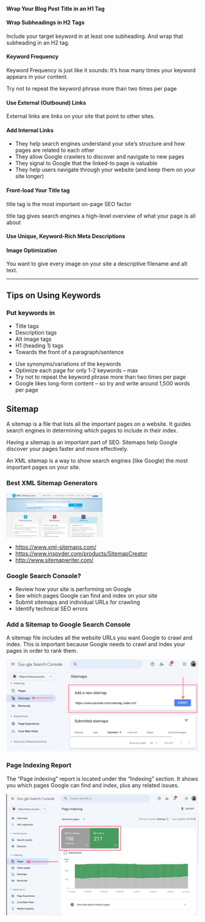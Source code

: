 #### Wrap Your Blog Post Title in an H1 Tag


#### Wrap Subheadings in H2 Tags

<p>
Include your target keyword in at least one subheading. 
And wrap that subheading in an H2 tag.
</p>

#### Keyword Frequency

<p>
Keyword Frequency is just like it sounds: It’s how many times your keyword appears in your content.
</p>

<p>
Try not to repeat the keyword phrase more than two times per page
</p>

#### Use External (Outbound) Links

<p>External links are links on your site that point to other sites.</p>


#### Add Internal Links

<ul>
   <li> 
   They help search engines understand your site’s structure and 
   how pages are related to each other
   </li>
  <li>
   They allow Google crawlers to discover and navigate to new pages
  </li>
  <li>
   They signal to Google that the linked-to page is valuable
  </li>
  <li>
   They help users navigate through your website (and keep them on your site longer)
  </li>
</ul>


#### Front-load Your Title tag

<p> title tag is the most important on-page SEO factor</p>
<p>title tag gives search engines a high-level overview of what your page is all about</p>

#### Use Unique, Keyword-Rich Meta Descriptions


#### Image Optimization

<p>You want to give every image on your site a 
descriptive filename and alt text.</p>

<hr>

## Tips on Using Keywords

<h3> Put keywords in </h3>

<ul>
   <li>Title tags</li>
   <li>Description tags</li>
   <li>Alt image tags</li>
   <li>H1 (heading 1) tags</li>
   <li>Towards the front of a paragraph/sentence</li>
</ul>

<ul>
   <li>Use synonyms/variations of the keywords</li>
   <li>Optimize each page for only 1-2 keywords – max</li>
   <li>Try not to repeat the keyword phrase more than two times per page</li>
   <li>Google likes long-form content – so try and write around 1,500 words per page</li>
</ul>


## Sitemap

<p>
A sitemap is a file that lists all the important pages on a website. It guides search engines in determining which pages to include in their index.
</p>

<p>
Having a sitemap is an important part of SEO. Sitemaps help Google discover your pages faster and more effectively.
</p>


<p>
   An XML sitemap is a way to show search engines (like Google) 
   the most important pages on your site. 
</p>

### Best XML Sitemap Generators

[<img src="youtubetutorial_247.JPG" width="50%">](https://www.youtube.com/watch?v=m-DU_wlHgTo "How to generate or create Sitemap file for any website")

<ul>
    <li><a href="https://www.xml-sitemaps.com/">https://www.xml-sitemaps.com/</a></li>
    <li><a href="https://www.inspyder.com/products/SitemapCreator">https://www.inspyder.com/products/SitemapCreator</a></li>
    <li><a href="http://www.sitemapwriter.com/">http://www.sitemapwriter.com/</a></li>
</ul>

###  Google Search Console?

<ul>
   <li>Review how your site is performing on Google</li>
   <li>See which pages Google can find and index on your site</li>
   <li>Submit sitemaps and individual URLs for crawling</li>
   <li>Identify technical SEO errors</li>
</ul>

### Add a Sitemap to Google Search Console

<p>
A sitemap file includes all the website URLs you want Google to crawl and index.
This is important because Google needs to crawl and index your pages in order to rank them.
</p>

![](google_console_sitemap.JPG)

### Page Indexing Report

<p>
The “Page indexing” report is located under the “Indexing” section. 
It shows you which pages Google can find and index, plus any related issues. 
</p>


![](google_console_indexing.JPG)



















